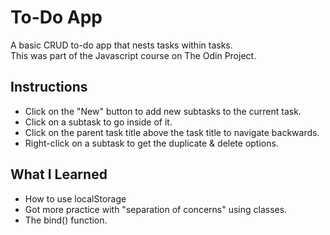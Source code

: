# To-Do App
A basic CRUD to-do app that nests tasks within tasks.  
This was part of the Javascript course on The Odin Project.

## Instructions
* Click on the "New" button to add new subtasks to the current task.
* Click on a subtask to go inside of it.
* Click on the parent task title above the task title to navigate backwards.
* Right-click on a subtask to get the duplicate & delete options.

## What I Learned
* How to use localStorage
* Got more practice with "separation of concerns" using classes.
* The bind() function.
